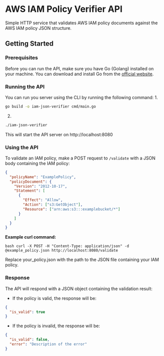 # AWS IAM Policy Verifier API

Simple HTTP service that validates AWS IAM policy documents against the AWS IAM policy JSON structure.

## Getting Started

### Prerequisites
Before you can run the API, make sure you have Go (Golang) installed on your machine. 
You can download and install Go from the [official website](https://golang.org/dl/).

### Running the API
You can run you server using the CLI by running the following command:
1. 
```bash
go build -o iam-json-verifier cmd/main.go
```
2. 
```bash
./iam-json-verifier
```
This will start the API server on http://localhost:8080

### Using the API
To validate an IAM policy, make a POST request to `/validate` with a JSON body containing the IAM policy:
```json
{
  "policyName": "ExamplePolicy",
  "policyDocument": {
    "Version": "2012-10-17",
    "Statement": [
      {
        "Effect": "Allow",
        "Action": ["s3:GetObject"],
        "Resource": ["arn:aws:s3:::examplebucket/*"]
      }
    ]
  }
}
```

**Example curl command:**
```
bash curl -X POST -H "Content-Type: application/json" -d @example_policy.json http://localhost:8080/validate
```
Replace your_policy.json with the path to the JSON file containing your IAM policy.

### Response
The API will respond with a JSON object containing the validation result:
* If the policy is valid, the response will be:
```json
{
  "is_valid": true
}
```
* If the policy is invalid, the response will be:
```json
{
  "is_valid": false,
  "error": "Description of the error"
}
```
